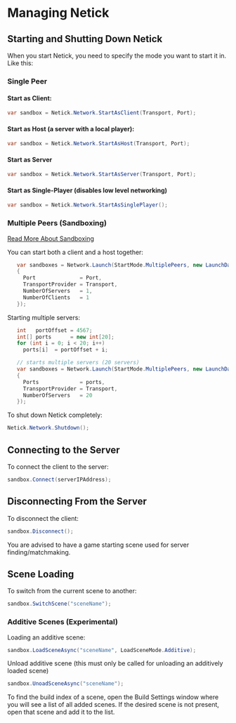 # Managing Netick

## Starting and Shutting Down Netick

When you start Netick, you need to specify the mode you want to start it in. Like this:

### Single Peer

#### Start as Client:

```csharp
var sandbox = Netick.Network.StartAsClient(Transport, Port);
```

#### Start as Host (a server with a local player):

```csharp
var sandbox = Netick.Network.StartAsHost(Transport, Port);
```

#### Start as Server

```csharp
var sandbox = Netick.Network.StartAsServer(Transport, Port);
```

#### Start as Single-Player (disables low level networking)

```csharp
var sandbox = Netick.Network.StartAsSinglePlayer();
```

### Multiple Peers (Sandboxing)

[Read More About Sandboxing](sandboxing.md)

You can start both a client and a host together:

```csharp
   var sandboxes = Network.Launch(StartMode.MultiplePeers, new LaunchData()
   {
     Port              = Port,
     TransportProvider = Transport,
     NumberOfServers   = 1,
     NumberOfClients   = 1
   });
```

Starting multiple servers:

```csharp
   int   portOffset = 4567;
   int[] ports      = new int[20];
   for (int i = 0; i < 20; i++)
     ports[i]  = portOffset + i;

   // starts multiple servers (20 servers)
   var sandboxes = Network.Launch(StartMode.MultiplePeers, new LaunchData()
   {
     Ports             = ports,
     TransportProvider = Transport,
     NumberOfServers   = 20
   });
```

To shut down Netick completely:

```csharp
Netick.Network.Shutdown();
```

## Connecting to the Server

To connect the client to the server:

```csharp
sandbox.Connect(serverIPAddress);
```

## Disconnecting From the Server

To disconnect the client:

```csharp
sandbox.Disconnect();
```

You are advised to have a game starting scene used for server finding/matchmaking.

## Scene Loading

To switch from the current scene to another:

```csharp
sandbox.SwitchScene("sceneName");
```

### Additive Scenes (Experimental)

Loading an additive scene:

```csharp
sandbox.LoadSceneAsync("sceneName", LoadSceneMode.Additive);
```

Unload additive scene (this must only be called for unloading an additively loaded scene)
```csharp
sandbox.UnoadSceneAsync("sceneName");
```

To find the build index of a scene, open the Build Settings window where you will see a list of all added scenes. If the desired scene is not present, open that scene and add it to the list.
